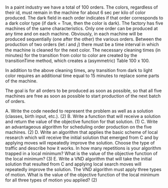 In a paint industry we have a total of 100 orders. The colors, regardless of their id, must remain in the machine for about 6 sec per kilo of color produced. The dark field in each order indicates if that order corresponds to a dark color type (if dark = True, then the color is dark). The factory has five machines of the same characteristics. Only one order can be produced at any time and on each machine. Obviously, in each machine will be produced sequentially (one after the other) the various orders. Between the production of two orders (let 𝑖 and 𝑗) there must be a time interval in which the machine is cleaned for the next color. The necessary cleaning times (in minutes) for the transition from color to color are created by the transitionTime method, which  creates a (asymmetric) Table 100 x 100.

In addition to the above cleaning times, any transition from dark to light color requires an additional time equal to 15 minutes to replace some parts of the machine.

The goal is for all orders to be produced as soon as possible, so that all five machines are free as soon as possible to start production of the next batch of orders.

A. Write the code needed to represent the problem as well as a solution (classes, birth input, etc.). (2)
B. Write a function that will receive a solution and return the value of the objective function for that solution. (1)
C. Write an advantageous algorithm for scheduling order production on the five machines. (2)
D. Write an algorithm that applies the basic scheme of local research which will receive the initial solution that emerged from C and by applying moves will repeatedly improve the solution. Choose the type of traffic and describe how it works. In how many repetitions is your algorithm trapped in a local minimum? What is the value of the objective function of the local minimum? (3)
E. Write a VND algorithm that will take the initial solution that resulted from C and applying local search moves will repeatedly improve the solution. The VND algorithm must apply three types of motion. What is the value of the objective function of the local minimum for all three types of motion you applied? (2)

